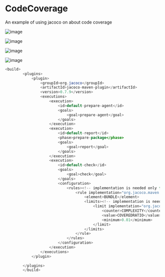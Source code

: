 # CodeCoverage
An example of using jacoco on about code coverage


![image](https://user-images.githubusercontent.com/5441882/148996985-edd50317-3fc2-4368-a200-69cbd04841d2.png)

![image](https://user-images.githubusercontent.com/5441882/148997020-f11ba9e0-de08-4959-95ca-1f1c14a1457f.png)

![image](https://user-images.githubusercontent.com/5441882/148997050-09fb84cd-1b66-4569-b28f-3017febeee55.png)

![image](https://user-images.githubusercontent.com/5441882/148997078-b1582fdf-e53e-4343-87a4-d523af0c6292.png)
 
```java
<build>
        <plugins>
            <plugin>
                <groupId>org.jacoco</groupId>
                <artifactId>jacoco-maven-plugin</artifactId>
                <version>0.7.9</version>
                <executions>
                    <execution>
                        <id>default-prepare-agent</id>
                        <goals>
                            <goal>prepare-agent</goal>
                        </goals>
                    </execution>
                    <execution>
                        <id>default-report</id>
                        <phase>prepare-package</phase>
                        <goals>
                            <goal>report</goal>
                        </goals>
                    </execution>
                    <execution>
                        <id>default-check</id>
                        <goals>
                            <goal>check</goal>
                        </goals>
                        <configuration>
                            <rules><!-- implementation is needed only for Maven 2 -->
                                <rule implementation="org.jacoco.maven.RuleConfiguration">
                                    <element>BUNDLE</element>
                                    <limits><!-- implementation is needed only for Maven 2 -->
                                        <limit implementation="org.jacoco.report.check.Limit">
                                            <counter>COMPLEXITY</counter>
                                            <value>COVEREDRATIO</value>
                                            <minimum>0.01</minimum>
                                        </limit>
                                    </limits>
                                </rule>
                            </rules>
                        </configuration>
                    </execution>
                </executions>
            </plugin>
            
        </plugins>
        </build>
```
